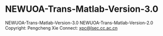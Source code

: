 # NEWUOA-Trans-Matlab-Version-3.0
NEWUOA-Trans-Matlab-Version-3.0 NEWUOA-Trans-Matlab-Version-2.0 Copyright: Pengcheng Xie Connect: xpc@lsec.cc.ac.cn
